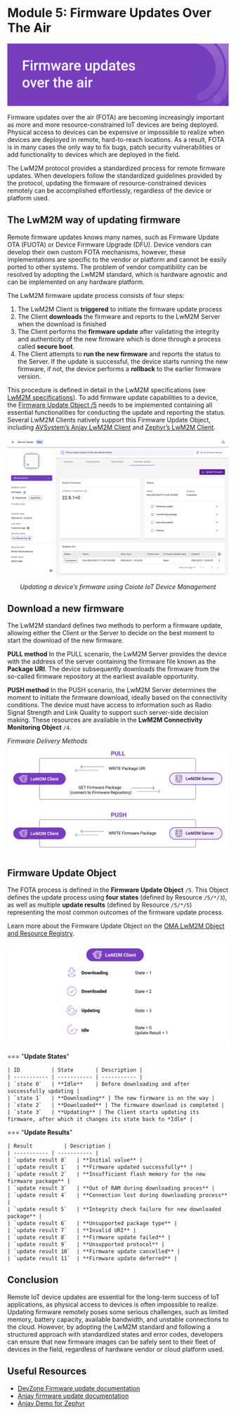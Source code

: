 # Module 5: Firmware Updates Over The Air

![module 5 title](images/6updates.png)


Firmware updates over the air (FOTA) are becoming increasingly important as more and more resource-constrained IoT devices are being deployed. Physical access to devices can be expensive or impossible to realize when devices are deployed in remote, hard-to-reach locations. As a result, FOTA is in many cases the only way to fix bugs, patch security vulnerabilities or add functionality to devices which are deployed in the field.

The LwM2M protocol provides a standardized process for remote firmware updates. When developers follow the standardized guidelines provided by the protocol, updating the firmware of resource-constrained devices remotely can be accomplished effortlessly, regardless of the device or platform used.

## The LwM2M way of updating firmware

Remote firmware updates knows many names, such as Firmware Update OTA (FUOTA) or Device Firmware Upgrade (DFU). Device vendors can develop their own custom FOTA mechanisms, however, these implementations are specific to the vendor or platform and cannot be easily ported to other systems. The problem of vendor compatibility can be resolved by adopting the LwM2M standard, which is hardware agnostic and can be implemented on any hardware platform.

The LwM2M firmware update process consists of four steps: 

1. The LwM2M Client is **triggered** to initiate the firmware update process
1. The Client **downloads** the firmware and reports to the LwM2M Server when the download is finished
1. The Client performs the **firmware update** after validating the integrity and authenticity of the new firmware which is done through a process called **secure boot**.
1. The Client attempts to **run the new firmware** and reports the status to the Server. If the update is successful, the device starts running the new firmware, if not, the device performs a **rollback** to the earlier firmware version.

This procedure is defined in detail in the LwM2M specifications (see [LwM2M specifications](https://www.openmobilealliance.org/release/LightweightM2M/V1_1_1-20190617-A/HTML-Version/OMA-TS-LightweightM2M_Core-V1_1_1-20190617-A.html#13-6-1-0-E61-Firmware-Update-State-Machine)). To add firmware update capabilities to a device, the [Firmware Update Object /5](http://devtoolkit.openmobilealliance.org/OEditor/LWMOView?url=https%3A%2F%2Fraw.githubusercontent.com%2FOpenMobileAlliance%2Flwm2m-registry%2Fprod%2F5.xml) needs to be implemented containing all essential functionalities for conducting the update and reporting the status. Several LwM2M Clients natively support this Firmware Update Object, including [AVSystem’s Anjay LwM2M Client](https://www.avsystem.com/products/anjay/) and [Zephyr’s LwM2M Client](https://docs.zephyrproject.org/latest/samples/net/lwm2m_client/README.html).

![FOTA in progress](images/module5_in-progress-basic.png)
*<p style="text-align: center;">Updating a device’s firmware using Coiote IoT Device Management</p>*

## Download a new firmware
The LwM2M standard defines two methods to perform a firmware update, allowing either the Client or the Server to decide on the best moment to start the download of the new firmware. 

**PULL method**
In the PULL scenario, the LwM2M Server provides the device with the address of the server containing the firmware file known as the **Package URI**. The device subsequently downloads the firmware from the so-called firmware repository at the earliest available opportunity.

**PUSH method**
In the PUSH scenario, the LwM2M Server determines the moment to initiate the firmware download, ideally based on the connectivity conditions. The device must have access to information such as Radio Signal Strength and Link Quality to support such server-side decision making. These resources are available in the **LwM2M Connectivity Monitoring Object** `/4`.

*Firmware Delivery Methods*
![FOTA in progress](images/module5_PULL-vs-PUSH.png)

## Firmware Update Object

The FOTA process is defined in the **Firmware Update Object** `/5`. This Object defines the update process using **four states** (defined by Resource `/5/*/3`), as well as multiple **update results** (defined by Resource `/5/*/5`) representing the most common outcomes of the firmware update process.

Learn more about the Firmware Update Object on the [OMA LwM2M Object and Resource Registry](http://devtoolkit.openmobilealliance.org/OEditor/LWMOView?url=https%3A%2F%2Fraw.githubusercontent.com%2FOpenMobileAlliance%2Flwm2m-registry%2Fprod%2F5.xml).

![FOTA in progress](images/module5_firmware-update.png)

=== "**Update States**"

    | ID          | State       | Description |
    | ----------- | ----------- | ----------- |
    | `state 0`   | **Idle**    | Before downloading and after successfully updating |
    | `state 1`   | **Downloading** | The new firmware is on the way |
    | `state 2`   | **Downloaded** | The firmware download is completed |
    | `state 3`   | **Updating** | The Client starts updating its firmware, after which it changes its state back to *Idle* |

=== "**Update Results**"

    | Result          | Description |
    | ----------- | ----------- |
    | `update result 0`   | **Initial value** |
    | `update result 1`   | **Firmware updated successfully** |
    | `update result 2`   | **Insufficient flash memory for the new firmware package** |
    | `update result 3`   | **Out of RAM during downloading proces** |
    | `update result 4`   | **Connection lost during downloading process** |
    | `update result 5`   | **Integrity check failure for new downloaded package** |
    | `update result 6`   | **Unsupported package type** |
    | `update result 7`   | **Invalid URI** |
    | `update result 8`   | **Firmware update failed** |
    | `update result 9`   | **Unsupported protocol** |
    | `update result 10`  | **Firmware update cancelled** |
    | `update result 11`  | **Firmware update deferred** |

## Conclusion

Remote IoT device updates are essential for the long-term success of IoT applications, as physical access to devices is often impossible to realize. Updating firmware remotely poses some serious challenges, such as limited memory, battery capacity, available bandwidth, and unstable connections to the cloud. However, by adopting the LwM2M standard and following a structured approach with standardized states and error codes, developers can ensure that new firmware images can be safely sent to their fleet of devices in the field, regardless of hardware vendor or cloud platform used.

## Useful Resources

* [DevZone Firmware update documentation](https://iotdevzone.avsystem.com/docs/Coiote_IoT_DM/firmware_update/)
* [Anjay firmware update documentation](https://avsystem.github.io/Anjay-doc/FirmwareUpdateTutorial.html)
* [Anjay Demo for Zephyr](https://github.com/AVSystem/Anjay-zephyr-client/tree/master/demo)
